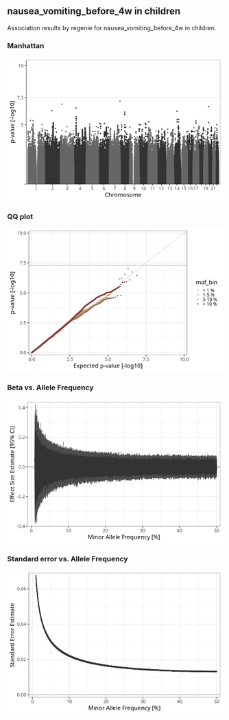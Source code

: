 ## nausea_vomiting_before_4w in children
Association results by regenie for nausea_vomiting_before_4w in children.
### Manhattan
![](figures/pop_children_pheno_nausea_vomiting_before_4w_mh.png)
### QQ plot
![](figures/pop_children_pheno_nausea_vomiting_before_4w_qq.png)
### Beta vs. Allele Frequency
![](figures/pop_children_pheno_nausea_vomiting_before_4w_beta_af.png)
### Standard error vs. Allele Frequency
![](figures/pop_children_pheno_nausea_vomiting_before_4w_se_af.png)

